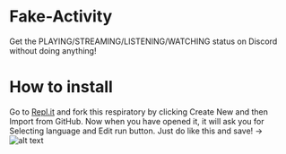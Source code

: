 # Fake-Activity
Get the PLAYING/STREAMING/LISTENING/WATCHING status on Discord without doing anything!

# How to install
Go to [Repl.it](https://repl.it) and fork this respiratory by clicking Create New and then Import from GitHub.
Now when you have opened it, it will ask you for Selecting language and Edit run button. Just do like this and save! ->
![alt text](https://cdn.discordapp.com/attachments/889462725363789855/901093133213904946/f.PNG)

